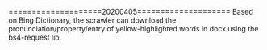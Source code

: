 ====================20200405====================
Based on Bing Dictionary, the scrawler can download
the pronunciation/property/entry of yellow-highlighted words
in docx using the bs4-request lib.